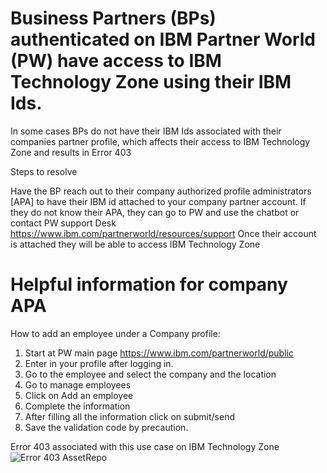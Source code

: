 # Business Partners (BPs) authenticated on IBM Partner World (PW) have access to IBM Technology Zone using their IBM Ids.

In some cases BPs do not have their IBM Ids associated with their companies partner profile, which affects their access to IBM Technology Zone and results in Error 403

Steps to resolve 

Have the BP reach out to their company authorized profile administrators [APA] to have their IBM id attached to your company partner account.
If they do not know their APA, they can go to PW and use the chatbot or contact PW support Desk https://www.ibm.com/partnerworld/resources/support
Once their account is attached they will be able to access IBM Technology Zone

# Helpful information for company APA
How to add an employee under a Company profile:
1. Start at PW main page https://www.ibm.com/partnerworld/public 
2. Enter in your profile after logging in.
3. Go to the employee and select the company and the location
4. Go to manage employees
5. Click on Add an employee
6. Complete the information
7. After filling all the information click on submit/send
8. Save the validation code by precaution.

Error 403 associated with this use case on IBM Technology Zone
![Error 403 AssetRepo](https://github.com/IBM/itz-support-public/blob/main/IBM-Technology-Zone/IBM-Technology-Zone-Runbooks/Images/Error%20403%20AssetRepo.png)
